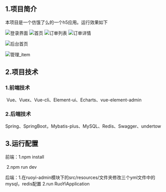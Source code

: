 ## 1.项目简介

本项目是一个仿饿了么的一个h5应用。运行效果如下

<img src="eleme.assets\登录界面.png" alt="登录界面"  />
<img src="eleme.assets\首页.png" alt="首页"  />
<img src="eleme.assets\订单列表.png" alt="订单列表"  />
<img src="eleme.assets\订单详情.png" alt="订单详情"  />

![后台首页](eleme.assets\后台首页.png)

![管理_item](eleme.assets\管理_item.png)

## 2.项目技术

### 1.前端技术

​		Vue、Vuex、Vue-cli、Element-ui、Echarts、vue-element-admin

### 2.后端技术

​		Spring、SpringBoot，Mybatis-plus、MySQL、Redis、Swagger、undertow

## 3.运行配置

前端：1.npm install

​			2.npm run dev

后端：1.在ruoyi-admin模块下的src/resources/文件夹修改三个yml文件中的mysql，redis配置
      2.run RuoYiApplication
